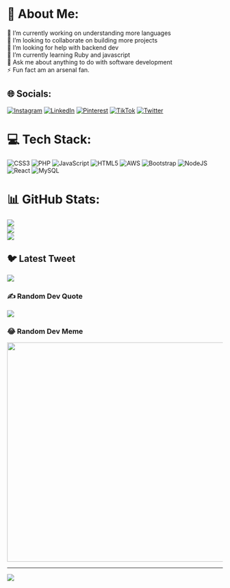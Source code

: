 # 💫 About Me:
🔭 I’m currently working on understanding more languages<br>👯 I’m looking to collaborate on building more projects <br>🤝 I’m looking for help with backend dev<br>🌱 I’m currently learning Ruby and javascript<br>💬 Ask me about anything to do with software development<br>⚡ Fun fact am an arsenal fan.


## 🌐 Socials:
[![Instagram](https://img.shields.io/badge/Instagram-%23E4405F.svg?logo=Instagram&logoColor=white)](https://instagram.com/muthaura_jr) [![LinkedIn](https://img.shields.io/badge/LinkedIn-%230077B5.svg?logo=linkedin&logoColor=white)](linkedin.com/in/markpaul-muthaura-243055209) [![Pinterest](https://img.shields.io/badge/Pinterest-%23E60023.svg?logo=Pinterest&logoColor=white)](https://pinterest.com/maqiie) [![TikTok](https://img.shields.io/badge/TikTok-%23000000.svg?logo=TikTok&logoColor=white)](https://tiktok.com/@maqiie) [![Twitter](https://img.shields.io/badge/Twitter-%231DA1F2.svg?logo=Twitter&logoColor=white)](https://twitter.com/@muthaura_jr) 

# 💻 Tech Stack:
![CSS3](https://img.shields.io/badge/css3-%231572B6.svg?style=for-the-badge&logo=css3&logoColor=white) ![PHP](https://img.shields.io/badge/php-%23777BB4.svg?style=for-the-badge&logo=php&logoColor=white) ![JavaScript](https://img.shields.io/badge/javascript-%23323330.svg?style=for-the-badge&logo=javascript&logoColor=%23F7DF1E) ![HTML5](https://img.shields.io/badge/html5-%23E34F26.svg?style=for-the-badge&logo=html5&logoColor=white) ![AWS](https://img.shields.io/badge/AWS-%23FF9900.svg?style=for-the-badge&logo=amazon-aws&logoColor=white) ![Bootstrap](https://img.shields.io/badge/bootstrap-%23563D7C.svg?style=for-the-badge&logo=bootstrap&logoColor=white) ![NodeJS](https://img.shields.io/badge/node.js-6DA55F?style=for-the-badge&logo=node.js&logoColor=white) ![React](https://img.shields.io/badge/react-%2320232a.svg?style=for-the-badge&logo=react&logoColor=%2361DAFB) ![MySQL](https://img.shields.io/badge/mysql-%2300f.svg?style=for-the-badge&logo=mysql&logoColor=white)
# 📊 GitHub Stats:
![](https://github-readme-stats.vercel.app/api?username=maqiie&theme=dark&hide_border=false&include_all_commits=true&count_private=true)<br/>
![](https://github-readme-streak-stats.herokuapp.com/?user=maqiie&theme=dark&hide_border=false)<br/>
![](https://github-readme-stats.vercel.app/api/top-langs/?username=maqiie&theme=dark&hide_border=false&include_all_commits=true&count_private=true&layout=compact)

## 🐦 Latest Tweet
[![](https://gtce.itsvg.in/api?username=@maqiie5)](https://gtce.itsvg.in)

### ✍️ Random Dev Quote
![](https://quotes-github-readme.vercel.app/api?type=horizontal&theme=dark)

### 😂 Random Dev Meme
<img src="https://random-memer.herokuapp.com/" width="512px"/>

---
[![](https://visitcount.itsvg.in/api?id=maqiie&icon=0&color=0)](https://visitcount.itsvg.in)

<!-- Proudly created with GPRM ( https://gprm.itsvg.in ) -->
